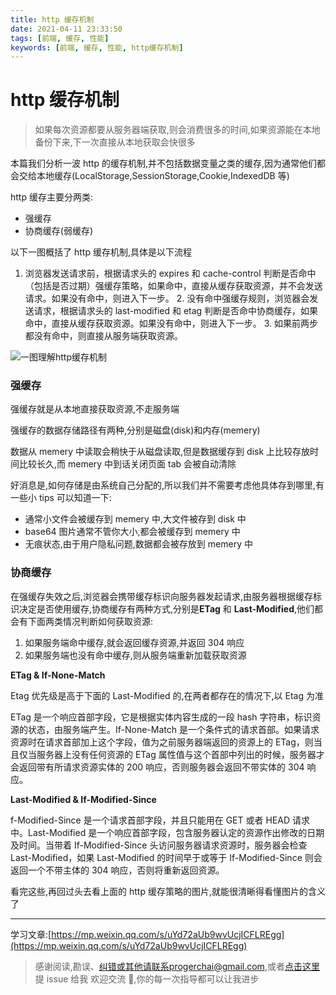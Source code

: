 ```yaml
---
title: http 缓存机制
date: 2021-04-11 23:33:50
tags: [前端, 缓存, 性能]
keywords: [前端, 缓存, 性能, http缓存机制]
---
```


# http 缓存机制

> 如果每次资源都要从服务器端获取,则会消费很多的时间,如果资源能在本地备份下来,下一次直接从本地获取会快很多

本篇我们分析一波 http 的缓存机制,并不包括数据变量之类的缓存,因为通常他们都会交给本地缓存(LocalStorage,SessionStorage,Cookie,IndexedDB 等)

http 缓存主要分两类:

- 强缓存
- 协商缓存(弱缓存)

以下一图概括了 http 缓存机制,具体是以下流程

1. 浏览器发送请求前，根据请求头的 expires 和 cache-control 判断是否命中（包括是否过期）强缓存策略，如果命中，直接从缓存获取资源，并不会发送请求。如果没有命中，则进入下一步。 2. 没有命中强缓存规则，浏览器会发送请求，根据请求头的 last-modified 和 etag 判断是否命中协商缓存，如果命中，直接从缓存获取资源。如果没有命中，则进入下一步。 3. 如果前两步都没有命中，则直接从服务端获取资源。

![一图理解http缓存机制](/static/notion/http缓存机制/Untitled.png)

### 强缓存

强缓存就是从本地直接获取资源,不走服务端

强缓存的数据存储路径有两种,分别是磁盘(disk)和内存(memery)

数据从 memery 中读取会稍快于从磁盘读取,但是数据缓存到 disk 上比较存放时间比较长久,而 memery 中到话关闭页面 tab 会被自动清除

好消息是,如何存储是由系统自己分配的,所以我们并不需要考虑他具体存到哪里,有一些小 tips 可以知道一下:

- 通常小文件会被缓存到 memery 中,大文件被存到 disk 中
- base64 图片通常不管你大小,都会被缓存到 memery 中
- 无痕状态,由于用户隐私问题,数据都会被存放到 memery 中

### 协商缓存

在强缓存失效之后,浏览器会携带缓存标识向服务器发起请求,由服务器根据缓存标识决定是否使用缓存,协商缓存有两种方式,分别是**ETag** 和 **Last-Modified**,他们都会有下面两类情况判断如何获取资源:

1. 如果服务端命中缓存,就会返回缓存资源,并返回 304 响应
2. 如果服务端也没有命中缓存,则从服务端重新加载获取资源

**ETag & If-None-Match**

Etag 优先级是高于下面的 Last-Modified 的,在两者都存在的情况下,以 Etag 为准

ETag 是一个响应首部字段，它是根据实体内容生成的一段 hash 字符串，标识资源的状态，由服务端产生。If-None-Match 是一个条件式的请求首部。如果请求资源时在请求首部加上这个字段，值为之前服务器端返回的资源上的 ETag，则当且仅当服务器上没有任何资源的 ETag 属性值与这个首部中列出的时候，服务器才会返回带有所请求资源实体的 200 响应，否则服务器会返回不带实体的 304 响应。

**Last-Modified & If-Modified-Since**

f-Modified-Since 是一个请求首部字段，并且只能用在 GET 或者 HEAD 请求中。Last-Modified 是一个响应首部字段，包含服务器认定的资源作出修改的日期及时间。当带着 If-Modified-Since 头访问服务器请求资源时，服务器会检查 Last-Modified，如果 Last-Modified 的时间早于或等于 If-Modified-Since 则会返回一个不带主体的 304 响应，否则将重新返回资源。

看完这些,再回过头去看上面的 http 缓存策略的图片,就能很清晰得看懂图片的含义了

---

学习文章:[https://mp.weixin.qq.com/s/uYd72aUb9wvUcjICFLREgg](https://mp.weixin.qq.com/s/uYd72aUb9wvUcjICFLREgg)

> 感谢阅读,勘误、纠错或其他请联系progerchai@gmail.com,或者[点击这里](https://github.com/progerchai/progerchai.github.io/issues/new)提 issue 给我
> 欢迎交流 👏,你的每一次指导都可以让我进步
